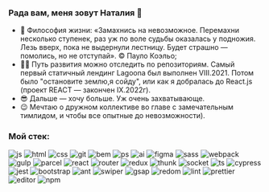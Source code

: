 ### Рада вам, меня зовут Наталия 👋


* 💪 Философия жизни: «Замахнись на невозможное. Перемахни несколько ступенек, раз уж по воле судьбы оказалась у подножия. Лезь вверх, пока не выдернули лестницу.    Будет страшно — помолись, но не отступай». © Пауло Коэльо;
* 🐱‍👤 Путь развития можно отследить по репозиториям. Самый первый статичный лендинг Lagoona был выполнен VIII.2021. Потом было "остановите землю,я сойду", или как я добралась до React.js (проект REACT — закончен IX.2022г). 
* 😎 Дальше — хочу больше. Уж очень захватывающе.
* 😉 Мечтаю о дружном коллективе во главе с замечательным тимлидом, и чтобы все опытные до невозможности).


### Мой стек:



![js](https://user-images.githubusercontent.com/90867396/191573883-4747ebec-c8fb-4cc5-97a7-aa7ab2bfcf4f.png)
![html](https://user-images.githubusercontent.com/90867396/191574281-dc7df27f-243d-4fde-a48a-f8836b924248.png)
![css](https://user-images.githubusercontent.com/90867396/191574655-b70fcd54-4106-43da-8162-7fabdfab130a.png)
![git](https://user-images.githubusercontent.com/90867396/207626236-3c7240fa-7cc9-491d-8427-f06ec9cb2789.png)
![bem](https://user-images.githubusercontent.com/90867396/207172428-79978222-8596-49ec-96fe-e20678bf3624.jpg)
![ps](https://user-images.githubusercontent.com/90867396/191574923-86119afa-4d84-4014-ab63-97fe5e8c2fa2.png)
![ai](https://user-images.githubusercontent.com/90867396/191577502-62dbf709-204f-497f-920b-ce86d88db8b9.png)
![figma](https://user-images.githubusercontent.com/90867396/191575523-136a231c-3eb5-4ba7-9735-489e48bf4e95.png)
![sass](https://user-images.githubusercontent.com/90867396/191575236-da12788e-fb4b-4806-b44c-3f98cccb335c.png)
![webpack](https://user-images.githubusercontent.com/90867396/191576005-372f282b-7ed9-4627-940c-97263c70d66a.png)
![gulp](https://user-images.githubusercontent.com/90867396/207168946-d568e7de-202c-4f7a-82ab-096af498e03b.png)
![parcel](https://user-images.githubusercontent.com/90867396/207168105-eb67b91d-a58d-43dd-9285-b002128d4e9d.jpg)
![react](https://user-images.githubusercontent.com/90867396/191573188-5ad92789-d05c-46d0-823b-e36563a09edd.png)
![router](https://user-images.githubusercontent.com/90867396/207169993-18c47860-19a4-4284-83e1-cffaa016bb3a.png)
![redux](https://user-images.githubusercontent.com/90867396/191577219-d395f76d-ab61-490b-9584-806575f4cbff.png)
![thunk](https://user-images.githubusercontent.com/90867396/207171946-0634abcb-b6d1-45bd-b197-d1a05d423eed.jpg)
![socket](https://user-images.githubusercontent.com/90867396/191580790-5822b7df-9be6-44f9-91bd-c1d52416ab1a.png)
![ts](https://user-images.githubusercontent.com/90867396/191576963-f03cbc55-6c63-492f-9c5c-9ab0fb618f36.png)
![cypress](https://user-images.githubusercontent.com/90867396/191578017-bcdb03ee-ea81-410c-9277-5f9a6a59629e.jpg)
![jest](https://user-images.githubusercontent.com/90867396/191578612-c87e93dd-bd4b-4a5e-9a63-c86a5cc87d4d.png)
![bootstrap](https://user-images.githubusercontent.com/90867396/191578910-2aa909ce-3449-44ef-811e-c4260533a875.png)
![ant](https://user-images.githubusercontent.com/90867396/207171085-0273da7f-a2c1-4d15-ae27-b697aea48f84.png)
![swiper](https://user-images.githubusercontent.com/90867396/207172874-c0f871e9-ecda-497a-9841-b1baac75bb1a.png)
![gsap](https://user-images.githubusercontent.com/90867396/207173443-4c502af5-ff0c-457e-a92b-0630cd20a2a1.jpg)
![redom](https://user-images.githubusercontent.com/90867396/207174197-b8b941fc-1fe3-4dce-8af2-a5c7e6481c13.jpg)
![lint](https://user-images.githubusercontent.com/90867396/191576219-d32076f6-ebc6-4152-b358-a9b62c381227.png)
![prettier](https://user-images.githubusercontent.com/90867396/207171413-b493f70a-bc12-42b2-a728-d5611472c90e.png)
![editor](https://user-images.githubusercontent.com/90867396/207171607-d73a2971-0b55-49f8-8fba-fd6d4875c378.jpg)
![npm](https://user-images.githubusercontent.com/90867396/191576615-313b60f6-95ae-464f-8a72-8080474c9dea.png)






















